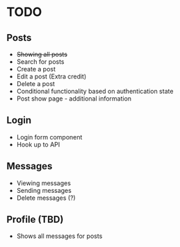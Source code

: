 # TODO

## Posts
- ~~Showing all posts~~
- Search for posts
- Create a post
- Edit a post (Extra credit)
- Delete a post
- Conditional functionality based on authentication state
- Post show page - additional information

## Login
- Login form component
- Hook up to API

## Messages
- Viewing messages
- Sending messages
- Delete messages (?)

## Profile (TBD)
- Shows all messages for posts
